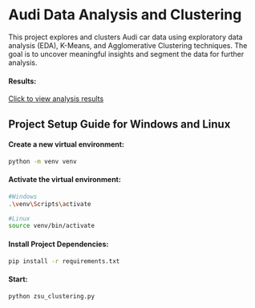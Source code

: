 # Audi Data Analysis and Clustering

This project explores and clusters Audi car data using exploratory data analysis (EDA), K-Means, and Agglomerative Clustering techniques. The goal is to uncover meaningful insights and segment the data for further analysis.

#### Results:
[Click to view analysis results](EDA_insights.md)

## Project Setup Guide for Windows and Linux

#### Create a new virtual environment:
```bash
python -m venv venv
```

#### Activate the virtual environment:
```bash
#Windows
.\venv\Scripts\activate

#Linux
source venv/bin/activate
```

#### Install Project Dependencies:
```bash
pip install -r requirements.txt
```

#### Start:
```bash
python zsu_clustering.py
```
